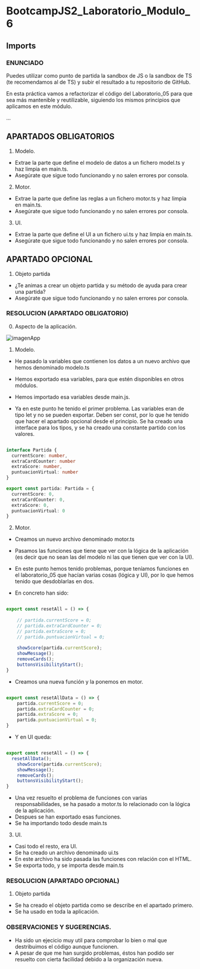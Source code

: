 
# BootcampJS2_Laboratorio_Modulo_6

## Imports

### ENUNCIADO

Puedes utilizar como punto de partida la sandbox de JS o la sandbox de TS (te recomendamos al de TS) y subir el resultado a tu repositorio de GitHub.

En esta práctica vamos a refactorizar el código del Laboratorio_05 para que sea más mantenible y reutilizable, siguiendo los mismos principios que aplicamos en este módulo.

...


## APARTADOS OBLIGATORIOS

1. Modelo.
- Extrae la parte que define el modelo de datos a un fichero model.ts y haz limpia en main.ts.
- Asegúrate que sigue todo funcionando y no salen errores por consola.

2. Motor.
- Extrae la parte que define las reglas a un fichero motor.ts y haz limpia en main.ts.
- Asegúrate que sigue todo funcionando y no salen errores por consola.

3. UI.
- Extrae la parte que define el UI a un fichero ui.ts y haz limpia en main.ts.
- Asegúrate que sigue todo funcionando y no salen errores por consola.



## APARTADO OPCIONAL

1. Objeto partida
- ¿Te animas a crear un objeto partida y su método de ayuda para crear una partida?
- Asegúrate que sigue todo funcionando y no salen errores por consola.


### RESOLUCION (APARTADO OBLIGATORIO)

0. Aspecto de la aplicación.

![imagenApp](https://github.com/PacoMateos/Laboratorio_Git/blob/master/assets/images/sieteymedia.png)

1. Modelo.

- He pasado la variables que contienen los datos a un nuevo archivo que hemos denominado modelo.ts
- Hemos exportado esa variables, para que estén disponibles en otros módulos.
- Hemos importado esa variables desde main.js.

- Ya en este punto he tenido el primer problema. Las variables eran de tipo let y no se pueden exportar. Deben ser const, por lo que he tenido que hacer el apartado opcional desde el principio. Se ha creado una interface para los tipos, y se ha creado una constante partido con los valores.

```typescript

interface Partida {
  currentScore: number,
  extraCardCounter: number
  extraScore: number,
  puntuacionVirtual: number
}

export const partida: Partida = {
  currentScore: 0,
  extraCardCounter: 0,
  extraScore: 0,
  puntuacionVirtual: 0
}

```


2. Motor.
- Creamos un nuevo archivo denominado motor.ts
- Pasamos las funciones que tiene que ver con la lógica de la aplicación (es decir que no sean las del modelo ni las que tienen que ver con la UI).

- En este punto hemos tenido problemas, porque teníamos funciones en el laboratorio_05 que hacían varias cosas (lógica y UI), por lo que hemos tenido que desdoblarlas en dos. 
- En concreto han sido: 

```typescript

export const resetAll = () => {
  
	// partida.currentScore = 0;
	// partida.extraCardCounter = 0;
	// partida.extraScore = 0;
	// partida.puntuacionVirtual = 0;
	
	showScore(partida.currentScore);
	showMessage();
	removeCards(); 
	buttonsVisibilityStart();
}

```
- Creamos una nueva función y la ponemos en motor.

```typescript

export const resetAllData = () => {
	partida.currentScore = 0;
	partida.extraCardCounter = 0;
	partida.extraScore = 0;
	partida.puntuacionVirtual = 0;
}

```

- Y en UI queda:
```typescript

export const resetAll = () => {
  resetAllData();
	showScore(partida.currentScore);
	showMessage();
	removeCards(); 
	buttonsVisibilityStart();
}

```


- Una vez resuelto el problema de funciones con varias responsabilidades, se ha pasado a motor.ts lo relacionado con la lógica de la aplicación.
- Despues se han exportado esas funciones.
- Se ha importando todo desde main.ts

3. UI.
- Casi todo el resto, era UI. 
- Se ha creado un archivo denominado ui.ts
- En este archivo ha sido pasada las funciones con relación con el HTML.
- Se exporta todo, y se importa desde main.ts


### RESOLUCION (APARTADO OPCIONAL)
1. Objeto partida
- Se ha creado el objeto partida como se describe en el apartado primero.
- Se ha usado en toda la aplicación.


### OBSERVACIONES Y SUGERENCIAS.
- Ha sido un ejecicio muy util para comprobar lo bien o mal que destribuimos el código aunque funcionen.
- A pesar de que me han surgido problemas, éstos han podido ser resuelto con cierta facilidad debido a la organización nueva.


